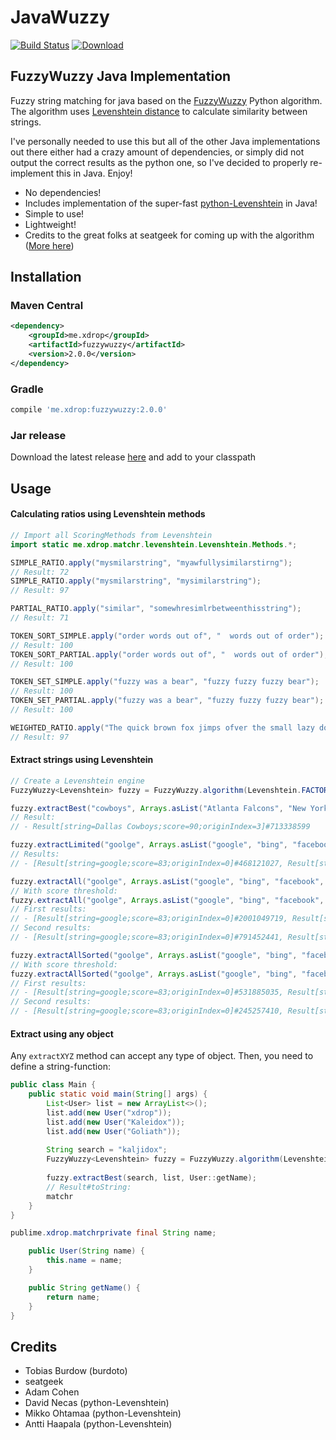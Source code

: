 # JavaWuzzy
[![Build Status](https://travis-ci.org/xdrop/fuzzywuzzy.svg?branch=master)](https://travis-ci.org/xdrop/fuzzywuzzy)  [ ![Download](https://api.bintray.com/packages/xdrop/FuzzyWuzzy-Java/fuzzywuzzy/images/download.svg?version=2.0.0) ](https://github.com/xdrop/fuzzywuzzy/releases)

## FuzzyWuzzy Java Implementation
Fuzzy string matching for java based on the [FuzzyWuzzy](https://github.com/seatgeek/fuzzywuzzy) Python algorithm. The algorithm uses [Levenshtein distance](https://en.wikipedia.org/wiki/Levenshtein_distance) to calculate similarity between strings.

I've personally needed to use this but all of the other Java implementations out there either had a crazy amount of
dependencies, or simply did not output the correct results as the python one, so I've decided to properly re-implement
this in Java. Enjoy!


* No dependencies!
* Includes implementation of the super-fast [python-Levenshtein](https://github.com/ztane/python-Levenshtein/) in Java!
* Simple to use!
* Lightweight!
* Credits to the great folks at seatgeek for coming up with the algorithm ([More here](http://chairnerd.seatgeek.com/fuzzywuzzy-fuzzy-string-matching-in-python/))


## Installation
### Maven Central
```xml
<dependency>
    <groupId>me.xdrop</groupId>
    <artifactId>fuzzywuzzy</artifactId>
    <version>2.0.0</version>
</dependency>
```

### Gradle
```gradle
compile 'me.xdrop:fuzzywuzzy:2.0.0'
```

### Jar release
Download the latest release [here](https://github.com/xdrop/fuzzywuzzy/releases) and add to your classpath

## Usage

#### Calculating ratios using Levenshtein methods
```java
// Import all ScoringMethods from Levenshtein
import static me.xdrop.matchr.levenshtein.Levenshtein.Methods.*;

SIMPLE_RATIO.apply("mysmilarstring", "myawfullysimilarstirng");
// Result: 72
SIMPLE_RATIO.apply("mysmilarstring", "mysimilarstring");
// Result: 97

PARTIAL_RATIO.apply("similar", "somewhresimlrbetweenthisstring");
// Result: 71

TOKEN_SORT_SIMPLE.apply("order words out of", "  words out of order");
// Result: 100
TOKEN_SORT_PARTIAL.apply("order words out of", "  words out of order");
// Result: 100

TOKEN_SET_SIMPLE.apply("fuzzy was a bear", "fuzzy fuzzy fuzzy bear");
// Result: 100
TOKEN_SET_PARTIAL.apply("fuzzy was a bear", "fuzzy fuzzy fuzzy bear");
// Result: 100

WEIGHTED_RATIO.apply("The quick brown fox jimps ofver the small lazy dog", "the quick brown fox jumps over the small lazy dog");
// Result: 97
```

#### Extract strings using Levenshtein
```java
// Create a Levenshtein engine
FuzzyWuzzy<Levenshtein> fuzzy = FuzzyWuzzy.algorithm(Levenshtein.FACTORY);

fuzzy.extractBest("cowboys", Arrays.asList("Atlanta Falcons", "New York Jets", "New York Giants", "Dallas Cowboys"));
// Result:
// - Result[string=Dallas Cowboys;score=90;originIndex=3]#713338599

fuzzy.extractLimited("goolge", Arrays.asList("google", "bing", "facebook", "linkedin", "twitter", "googleplus", "bingnews", "plexoogl"), 3);
// Results:
// - [Result[string=google;score=83;originIndex=0]#468121027, Result[string=googleplus;score=75;originIndex=5]#1804094807, Result[string=plexoogl;score=43;originIndex=7]#951007336]

fuzzy.extractAll("goolge", Arrays.asList("google", "bing", "facebook", "linkedin", "twitter", "googleplus", "bingnews", "plexoogl"));
// With score threshold:
fuzzy.extractAll("goolge", Arrays.asList("google", "bing", "facebook", "linkedin", "twitter", "googleplus", "bingnews", "plexoogl"), 40);
// First results:
// - [Result[string=google;score=83;originIndex=0]#2001049719, Result[string=bing;score=23;originIndex=1]#1528902577, Result[string=facebook;score=29;originIndex=2]#1927950199, Result[string=linkedin;score=29;originIndex=3]#868693306, Result[string=twitter;score=15;originIndex=4]#1746572565, Result[string=googleplus;score=75;originIndex=5]#989110044, Result[string=bingnews;score=29;originIndex=6]#424058530, Result[string=plexoogl;score=43;originIndex=7]#321001045]
// Second results:
// - [Result[string=google;score=83;originIndex=0]#791452441, Result[string=googleplus;score=75;originIndex=5]#834600351, Result[string=plexoogl;score=43;originIndex=7]#471910020]

fuzzy.extractAllSorted("goolge", Arrays.asList("google", "bing", "facebook", "linkedin", "twitter", "googleplus", "bingnews", "plexoogl"));
// With score threshold:
fuzzy.extractAllSorted("goolge", Arrays.asList("google", "bing", "facebook", "linkedin", "twitter", "googleplus", "bingnews", "plexoogl"), 40);
// First results:
// - [Result[string=google;score=83;originIndex=0]#531885035, Result[string=googleplus;score=75;originIndex=5]#1418481495, Result[string=plexoogl;score=43;originIndex=7]#303563356, Result[string=bingnews;score=29;originIndex=6]#135721597, Result[string=linkedin;score=29;originIndex=3]#142257191, Result[string=facebook;score=29;originIndex=2]#1044036744, Result[string=bing;score=23;originIndex=1]#1826771953, Result[string=twitter;score=15;originIndex=4]#1406718218]
// Second results:
// - [Result[string=google;score=83;originIndex=0]#245257410, Result[string=googleplus;score=75;originIndex=5]#1705736037, Result[string=plexoogl;score=43;originIndex=7]#455659002]
```

#### Extract using any object
Any `extractXYZ` method can accept any type of object. Then, you need to define a string-function:
```java
public class Main {
    public static void main(String[] args) {
        List<User> list = new ArrayList<>();
        list.add(new User("xdrop"));
        list.add(new User("Kaleidox"));
        list.add(new User("Goliath"));
        
        String search = "kaljidox";
        FuzzyWuzzy<Levenshtein> fuzzy = FuzzyWuzzy.algorithm(Levenshtein.FACTORY);
        
        fuzzy.extractBest(search, list, User::getName);
        // Result#toString:
        matchr
    }
}

publime.xdrop.matchrprivate final String name;

    public User(String name) {
        this.name = name;
    }

    public String getName() {
        return name;
    }
}
```


## Credits

- Tobias Burdow (burdoto)
- seatgeek
- Adam Cohen
- David Necas (python-Levenshtein)
- Mikko Ohtamaa (python-Levenshtein)
- Antti Haapala (python-Levenshtein)
